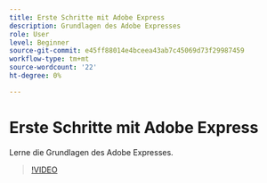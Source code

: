 ```yaml
---
title: Erste Schritte mit Adobe Express
description: Grundlagen des Adobe Expresses
role: User
level: Beginner
source-git-commit: e45ff88014e4bceea43ab7c45069d73f29987459
workflow-type: tm+mt
source-wordcount: '22'
ht-degree: 0%

---
```


# Erste Schritte mit Adobe Express

Lerne die Grundlagen des Adobe Expresses.

>[!VIDEO](https://video.tv.adobe.com/v/3420205?quality=12&learn=on&hidetitle=true)
